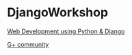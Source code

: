 # DjangoWorkshop

[Web Development using Python & Django](http://www.mysliderule.com/learning-paths/web-development-python-django/)

[G+ community](https://plus.google.com/u/0/communities/111643369587507083551)
